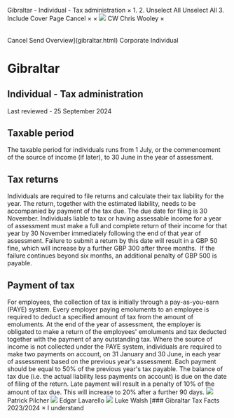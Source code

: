 Gibraltar - Individual - Tax administration
×
1.
2.
Unselect All
Unselect All
3.
Include Cover Page
Cancel
×
×
![](-/media/world-wide-tax-summaries/attachments/global---chris-wooley.ashx%3Frev=ac5e5f3223b34096b1afc2a6009c7320&revision=ac5e5f32-23b3-4096-b1af-c2a6009c7320&hash=859B7ADC84DC2CBEC9760E9E6EE7DE6D0A8BFCDF)
CW
Chris Wooley
×
######
Cancel
Send
Overview](gibraltar.html)
Corporate
Individual
# Gibraltar
## Individual - Tax administration
Last reviewed - 25 September 2024
## Taxable period
The taxable period for individuals runs from 1 July, or the commencement of the source of income (if later), to 30 June in the year of assessment.
## Tax returns
Individuals are required to file returns and calculate their tax liability for the year. The return, together with the estimated liability, needs to be accompanied by payment of the tax due.
The due date for filing is 30 November. Individuals liable to tax or having assessable income for a year of assessment must make a full and complete return of their income for that year by 30 November immediately following the end of that year of assessment. Failure to submit a return by this date will result in a GBP 50 fine, which will increase by a further GBP 300 after three months.  If the failure continues beyond six months, an additional penalty of GBP 500 is payable.
## Payment of tax
For employees, the collection of tax is initially through a pay-as-you-earn (PAYE) system. Every employer paying emoluments to an employee is required to deduct a specified amount of tax from the amount of emoluments.
At the end of the year of assessment, the employer is obligated to make a return of the employees' emoluments and tax deducted together with the payment of any outstanding tax.
Where the source of income is not collected under the PAYE system, individuals are required to make two payments on account, on 31 January and 30 June, in each year of assessment based on the previous year's assessment. Each payment should be equal to 50% of the previous year's tax payable. The balance of tax due (i.e. the actual liability less payments on account) is due on the date of filing of the return.
Late payment will result in a penalty of 10% of the amount of tax due. This will increase to 20% after a further 90 days.
![](-/media/world-wide-tax-summaries/gibraltarpatrick-pilcherpatrick-photo-2020jpg20211210112342923.ashx%3Frev=b23fe362b86b484d9a775fab8ef0e27d&revision=b23fe362-b86b-484d-9a77-5fab8ef0e27d&hash=FA6179ACA0D8F34E69163BAB5A28177B4D21A3B0)
Patrick Pilcher
![](-/media/world-wide-tax-summaries/gibraltaredgar-lavarellogibraltar--edgar-lavarellojpg20241210115257678.ashx%3Frev=b3c047415b4d4d07a2c87321b259a22e&revision=b3c04741-5b4d-4d07-a2c8-7321b259a22e&hash=17E2384AF08C32FF0BF3D7FE1CB495F3903BD61D)
Edgar Lavarello
![](-/media/world-wide-tax-summaries/gibraltarluke-walshgibraltar--luke-walshjpg20241210115345304.ashx%3Frev=69b3d306f30a429f8281aa469c2863c1&revision=69b3d306-f30a-429f-8281-aa469c2863c1&hash=890F5CE495D15EDB97B8CFDCDFB1934D79E8F70B)
Luke Walsh
[### Gibraltar Tax Facts 2023/2024
×
I understand
